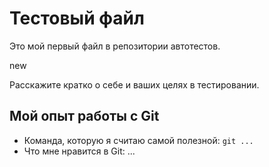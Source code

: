 # Тестовый файл

Это мой первый файл в репозитории автотестов.


 new

Расскажите кратко о себе и ваших целях в тестировании.

## Мой опыт работы с Git

* Команда, которую я считаю самой полезной: `git ...`
* Что мне нравится в Git: ...
